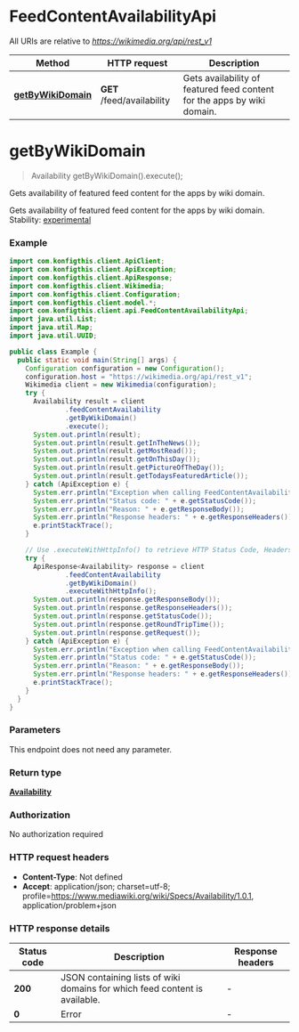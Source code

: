 # FeedContentAvailabilityApi

All URIs are relative to *https://wikimedia.org/api/rest_v1*

| Method | HTTP request | Description |
|------------- | ------------- | -------------|
| [**getByWikiDomain**](FeedContentAvailabilityApi.md#getByWikiDomain) | **GET** /feed/availability | Gets availability of featured feed content for the apps by wiki domain. |


<a name="getByWikiDomain"></a>
# **getByWikiDomain**
> Availability getByWikiDomain().execute();

Gets availability of featured feed content for the apps by wiki domain.

Gets availability of featured feed content for the apps by wiki domain.  Stability: [experimental](https://www.mediawiki.org/wiki/API_versioning#Experimental) 

### Example
```java
import com.konfigthis.client.ApiClient;
import com.konfigthis.client.ApiException;
import com.konfigthis.client.ApiResponse;
import com.konfigthis.client.Wikimedia;
import com.konfigthis.client.Configuration;
import com.konfigthis.client.model.*;
import com.konfigthis.client.api.FeedContentAvailabilityApi;
import java.util.List;
import java.util.Map;
import java.util.UUID;

public class Example {
  public static void main(String[] args) {
    Configuration configuration = new Configuration();
    configuration.host = "https://wikimedia.org/api/rest_v1";
    Wikimedia client = new Wikimedia(configuration);
    try {
      Availability result = client
              .feedContentAvailability
              .getByWikiDomain()
              .execute();
      System.out.println(result);
      System.out.println(result.getInTheNews());
      System.out.println(result.getMostRead());
      System.out.println(result.getOnThisDay());
      System.out.println(result.getPictureOfTheDay());
      System.out.println(result.getTodaysFeaturedArticle());
    } catch (ApiException e) {
      System.err.println("Exception when calling FeedContentAvailabilityApi#getByWikiDomain");
      System.err.println("Status code: " + e.getStatusCode());
      System.err.println("Reason: " + e.getResponseBody());
      System.err.println("Response headers: " + e.getResponseHeaders());
      e.printStackTrace();
    }

    // Use .executeWithHttpInfo() to retrieve HTTP Status Code, Headers and Request
    try {
      ApiResponse<Availability> response = client
              .feedContentAvailability
              .getByWikiDomain()
              .executeWithHttpInfo();
      System.out.println(response.getResponseBody());
      System.out.println(response.getResponseHeaders());
      System.out.println(response.getStatusCode());
      System.out.println(response.getRoundTripTime());
      System.out.println(response.getRequest());
    } catch (ApiException e) {
      System.err.println("Exception when calling FeedContentAvailabilityApi#getByWikiDomain");
      System.err.println("Status code: " + e.getStatusCode());
      System.err.println("Reason: " + e.getResponseBody());
      System.err.println("Response headers: " + e.getResponseHeaders());
      e.printStackTrace();
    }
  }
}

```

### Parameters
This endpoint does not need any parameter.

### Return type

[**Availability**](Availability.md)

### Authorization

No authorization required

### HTTP request headers

 - **Content-Type**: Not defined
 - **Accept**: application/json; charset=utf-8; profile=https://www.mediawiki.org/wiki/Specs/Availability/1.0.1, application/problem+json

### HTTP response details
| Status code | Description | Response headers |
|-------------|-------------|------------------|
| **200** | JSON containing lists of wiki domains for which feed content is available. |  -  |
| **0** | Error |  -  |


